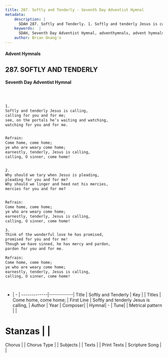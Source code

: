 ```yaml
---
title: 287. Softly and Tenderly - Seventh Day Adventist Hymnal
metadata:
    description: |
      SDAH 287. Softly and Tenderly. 1. Softly and tenderly Jesus is calling, calling for you and for me; see, on the portals he’s waiting and watching, watching for you and for me. 
    keywords:  |
      SDAH, Seventh Day Adventist Hymnal, adventhymnals, advent hymnals, Softly and Tenderly, Softly and tenderly Jesus is calling, ,Come home, come home;
    author: Brian Onang'o
---
```


#### Advent Hymnals
## 287. SOFTLY AND TENDERLY
#### Seventh Day Adventist Hymnal

```txt



1.
Softly and tenderly Jesus is calling,
calling for you and for me;
see, on the portals he’s waiting and watching,
watching for you and for me.


Refrain:
Come home, come home;
ye who are weary come home;
earnestly, tenderly, Jesus is calling,
calling, O sinner, come home!


2.
Why should we tary when Jesus is pleading,
pleading for you and for me?
Why should we linger and heed not his mercies,
mercies for you and for me?


Refrain:
Come home, come home;
ye who are weary come home;
earnestly, tenderly, Jesus is calling,
calling, O sinner, come home!

3.
Think of the wonderful love he has promised,
promised for you and for me!
Though we have sinned, he has mercy and pardon,
pardon for you and for me.

Refrain:
Come home, come home;
ye who are weary come home;
earnestly, tenderly, Jesus is calling,
calling, O sinner, come home!




```

- |   -  |
-------------|------------|
Title | Softly and Tenderly |
Key |  |
Titles | Come home, come home; |
First Line | Softly and tenderly Jesus is calling, |
Author | 
Year | 
Composer|  |
Hymnal|  - |
Tune|  |
Metrical pattern | |
# Stanzas |  |
Chorus |  |
Chorus Type |  |
Subjects |  |
Texts |  |
Print Texts | 
Scripture Song |  |
  
